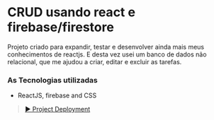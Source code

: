 # CRUD usando react e firebase/firestore


Projeto criado para expandir, testar e desenvolver ainda mais meus conhecimentos
de reactjs. E desta vez usei um banco de dados não relacional, que
me ajudou a criar, editar e excluir as tarefas.


### As Tecnologias utilizadas

- ReactJS, firebase and CSS

>  [▶ Project Deployment](https://fastidious-semifreddo-4c1f31.netlify.app)
